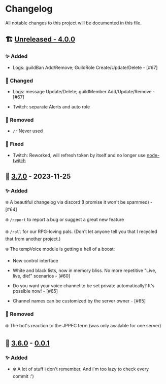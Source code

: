 # Changelog

All notable changes to this project will be documented in this file.

## 🏗️ [Unreleased - 4.0.0]

### ✨ Added

- Logs: guildBan Add/Remove; GuildRole Create/Update/Delete - [#67]

### 🧱 Changed

- Logs: message Update/Delete; guildMember Add/Update/Remove - [#67]

- Twitch: separate Alerts and auto role

### 🚮 Removed

- `/r` Never used

### 🐛 Fixed
- Twitch: Reworked, will refresh token by itself and no longer use [node-twitch](https://github.com/Plazide/node-twitch)

## 🚀 [3.7.0] - 2023-11-25

### ✨ Added

❄️  A beautiful changelog via discord (I promise it won't be spammed) - [#64]

❄️ `/report` to report a bug or suggest a great new feature

❄️ `/roll` for our RPG-loving pals. (Don't let anyone tell you that I recycled that from another project.)

❄️ The tempVoice module is getting a hell of a boost:

  - New control interface

  - White and black lists, now in memory bliss. No more repetitive "Live, live, die!" scenarios - [#60]

  - Do you want your voice channel to be set private automatically? It's possible now! - [#65]

  - Channel names can be customized by the server owner - [#65]

### 🚮 Removed

❄️ The bot's reaction to the JPPFC term (was only available for one server)


## 🚀 [3.6.0] - [0.0.1]

### ✨ Added

- ❄️ A lot of stuff i don't remember. And i'm too lazy to check every commit :')

[Unreleased - 4.0.0]: https://github.com/adroidea/bot
[3.7.0]: https://github.com/adroidea/bot/releases/tag/v3.7.0
[3.6.0]: https://github.com/adroidea/bot/releases/tag/v3.6.0
[0.2.0]: https://github.com/adroidea/bot/releases/tag/v0.2.0
[0.1.1]: https://github.com/adroidea/bot/releases/tag/v0.1.1
[0.1.0]: https://github.com/adroidea/bot/releases/tag/v0.1.0
[0.0.1]: https://github.com/adroidea/bot/releases/tag/v0.0.1